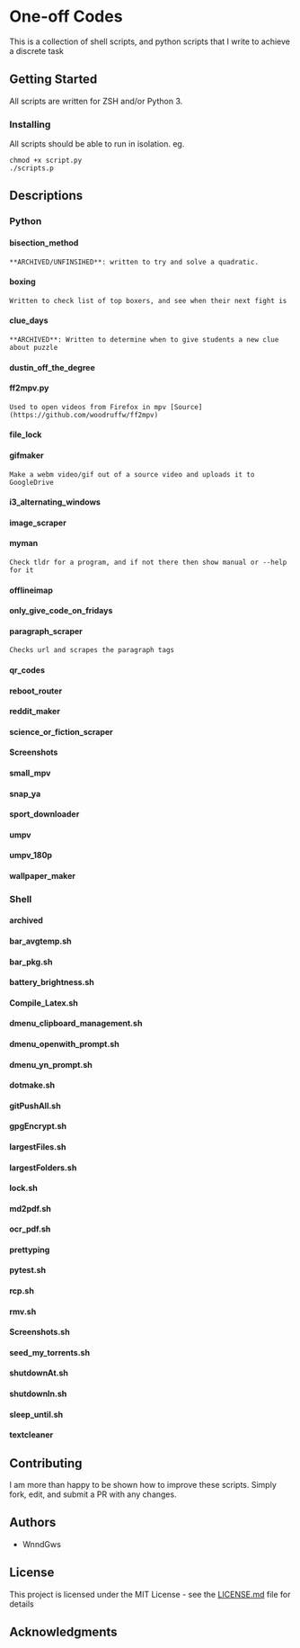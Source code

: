 # One-off Codes

This is a collection of shell scripts, and python scripts that I write to achieve a discrete task

## Getting Started

All scripts are written for ZSH and/or Python 3.

### Installing
All scripts should be able to run in isolation.
eg.
```
chmod +x script.py
./scripts.p
```

## Descriptions
### Python
#### bisection_method
    **ARCHIVED/UNFINSIHED**: written to try and solve a quadratic.
#### boxing
    Written to check list of top boxers, and see when their next fight is
#### clue_days
    **ARCHIVED**: Written to determine when to give students a new clue about puzzle
#### dustin_off_the_degree
#### ff2mpv.py
    Used to open videos from Firefox in mpv [Source](https://github.com/woodruffw/ff2mpv)
#### file_lock
#### gifmaker
    Make a webm video/gif out of a source video and uploads it to GoogleDrive
#### i3_alternating_windows
#### image_scraper
#### myman
    Check tldr for a program, and if not there then show manual or --help for it
#### offlineimap
#### only_give_code_on_fridays
#### paragraph_scraper
    Checks url and scrapes the paragraph tags
#### qr_codes
#### reboot_router
#### reddit_maker
#### science_or_fiction_scraper
#### Screenshots
#### small_mpv
#### snap_ya
#### sport_downloader
#### umpv
#### umpv_180p
#### wallpaper_maker
 
### Shell
#### archived
#### bar_avgtemp.sh
#### bar_pkg.sh
#### battery_brightness.sh
#### Compile_Latex.sh
#### dmenu_clipboard_management.sh
#### dmenu_openwith_prompt.sh
#### dmenu_yn_prompt.sh
#### dotmake.sh
#### gitPushAll.sh
#### gpgEncrypt.sh
#### largestFiles.sh
#### largestFolders.sh
#### lock.sh
#### md2pdf.sh
#### ocr_pdf.sh
#### prettyping
#### pytest.sh
#### rcp.sh
#### rmv.sh
#### Screenshots.sh
#### seed_my_torrents.sh
#### shutdownAt.sh
#### shutdownIn.sh
#### sleep_until.sh
#### textcleaner

## Contributing

I am more than happy to be shown how to improve these scripts. Simply fork, edit, and submit a PR with any changes.

## Authors

* WnndGws

## License

This project is licensed under the MIT License - see the [LICENSE.md](LICENSE.md) file for details

## Acknowledgments

